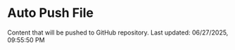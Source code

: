 # Auto Push File

Content that will be pushed to GitHub repository.
Last updated: 06/27/2025, 09:55:50 PM